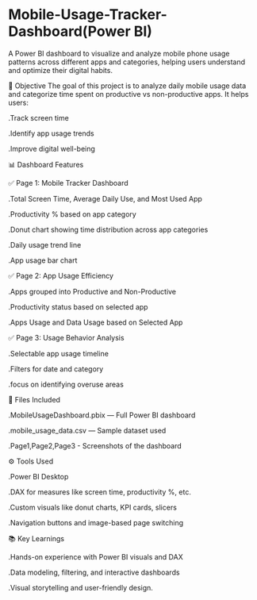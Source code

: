 # Mobile-Usage-Tracker-Dashboard(Power BI)
A Power BI dashboard to visualize and analyze mobile phone usage patterns across different apps and categories, helping users understand and optimize their digital habits.

📌 Objective
The goal of this project is to analyze daily mobile usage data and categorize time spent on productive vs non-productive apps. It helps users:

.Track screen time

.Identify app usage trends

.Improve digital well-being


📊 Dashboard Features


✅ Page 1: Mobile Tracker Dashboard

.Total Screen Time, Average Daily Use, and Most Used App

.Productivity % based on app category

.Donut chart showing time distribution across app categories

.Daily usage trend line

.App usage bar chart



✅ Page 2: App Usage Efficiency

.Apps grouped into Productive and Non-Productive

.Productivity status based on selected app

.Apps Usage and Data Usage based on Selected App



✅ Page 3: Usage Behavior Analysis 

.Selectable app usage timeline

.Filters for date and category

.focus on identifying overuse areas





📁 Files Included

.MobileUsageDashboard.pbix — Full Power BI dashboard

.mobile_usage_data.csv — Sample dataset used

 .Page1,Page2,Page3 - Screenshots of the dashboard







⚙️ Tools Used

.Power BI Desktop

.DAX for measures like screen time, productivity %, etc.

.Custom visuals like donut charts, KPI cards, slicers

.Navigation buttons and image-based page switching







📚 Key Learnings

.Hands-on experience with Power BI visuals and DAX

.Data modeling, filtering, and interactive dashboards

.Visual storytelling and user-friendly design.













